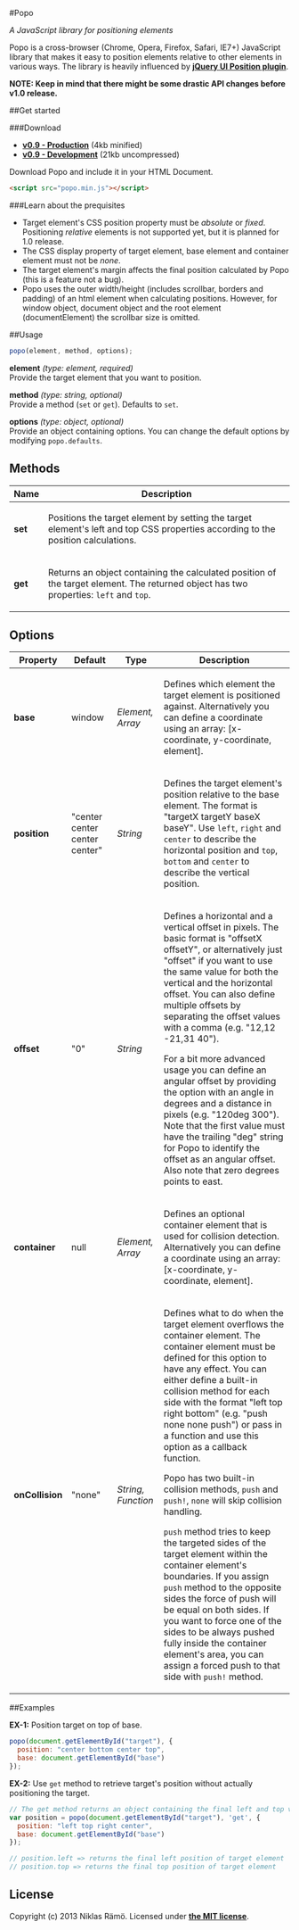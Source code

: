 #Popo

*A JavaScript library for positioning elements*

Popo is a cross-browser (Chrome, Opera, Firefox, Safari, IE7+) JavaScript library that makes it easy to position elements relative to other elements in various ways. The library is heavily influenced by **[jQuery UI Position plugin](http://jqueryui.com/position/)**.

**NOTE: Keep in mind that there might be some drastic API changes before v1.0 release.**

##Get started

###Download

* **[v0.9 - Production](https://raw.github.com/niklasramo/popo/master/popo.min.js)** (4kb minified)
* **[v0.9 - Development](https://raw.github.com/niklasramo/popo/master/popo.js)** (21kb uncompressed)

Download Popo and include it in your HTML Document.

```html
<script src="popo.min.js"></script>
```

###Learn about the prequisites

* Target element's CSS position property must be *absolute* or *fixed*. Positioning *relative* elements is not supported yet, but it is planned for 1.0 release.
* The CSS display property of target element, base element and container element must not be *none*.
* The target element's margin affects the final position calculated by Popo (this is a feature not a bug).
* Popo uses the outer width/height (includes scrollbar, borders and padding) of an html element when calculating positions. However, for window object, document object and the root element (documentElement) the scrollbar size is omitted.

##Usage

```javascript
popo(element, method, options);
```

__element__ *(type: element, required)*  
Provide the target element that you want to position.

__method__ *(type: string, optional)*  
Provide a method (`set` or `get`). Defaults to `set`.

__options__ *(type: object, optional)*  
Provide an object containing options. You can change the default options by modifying `popo.defaults`.

## Methods

Name | Description
--- | ---
**set** | <p>Positions the target element by setting the target element's left and top CSS properties according to the position calculations.</p>
**get** | <p>Returns an object containing the calculated position of the target element. The returned object has two properties: <code>left</code> and <code>top</code>.</p>

## Options

Property | Default | Type | Description
--- | --- | --- | ---
**base** | window | *Element, Array* | <p>Defines which element the target element is positioned against. Alternatively you can define a coordinate using an array: [x-coordinate, y-coordinate, element].</p>
**position** | "center center center center" | *String* | <p>Defines the target element's position relative to the base element. The format is "targetX targetY baseX baseY". Use `left`, `right` and `center` to describe the horizontal position and `top`, `bottom` and `center` to describe the vertical position.</p>
**offset** | "0" | *String* | <p>Defines a horizontal and a vertical offset in pixels. The basic format is "offsetX offsetY", or alternatively just "offset" if you want to use the same value for both the vertical and the horizontal offset. You can also define multiple offsets by separating the offset values with a comma (e.g. "12,12 -21,31 40").</p><p>For a bit more advanced usage you can define an angular offset by providing the option with an angle in degrees and a distance in pixels (e.g. "120deg 300"). Note that the first value must have the trailing "deg" string for Popo to identify the offset as an angular offset. Also note that zero degrees points to east.</p>
**container** | null | *Element, Array* | <p>Defines an optional container element that is used for collision detection. Alternatively you can define a coordinate using an array: [x-coordinate, y-coordinate, element].</p>
**onCollision** | "none" | *String, Function* | <p>Defines what to do when the target element overflows the container element. The container element must be defined for this option to have any effect. You can either define a built-in collision method for each side with the format "left top right bottom" (e.g. "push none none push") or pass in a function and use this option as a callback function.</p><p>Popo has two built-in collision methods, <code>push</code> and <code>push!</code>, <code>none</code> will skip collision handling.</p><p><code>push</code> method tries to keep the targeted sides of the target element within the container element's boundaries. If you assign <code>push</code> method to the opposite sides the force of push will be equal on both sides. If you want to force one of the sides to be always pushed fully inside the container element's area, you can assign a forced push to that side with <code>push!</code> method.</p>

##Examples

__EX-1:__ Position target on top of base.

```javascript
popo(document.getElementById("target"), {
  position: "center bottom center top",
  base: document.getElementById("base")
});
```

__EX-2:__ Use `get` method to retrieve target's position without actually positioning the target.

```javascript
// The get method returns an object containing the final left and top values
var position = popo(document.getElementById("target"), 'get', {
  position: "left top right center",
  base: document.getElementById("base")
});

// position.left => returns the final left position of target element 
// position.top => returns the final top position of target element
```

## License

Copyright (c) 2013 Niklas Rämö. Licensed under **[the MIT license](https://github.com/niklasramo/popo/blob/master/LICENSE.md)**.
